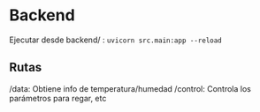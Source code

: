 # Backend

Ejecutar desde backend/ :
`uvicorn src.main:app --reload`

## Rutas

/data: Obtiene info de temperatura/humedad
/control: Controla los parámetros para regar, etc
